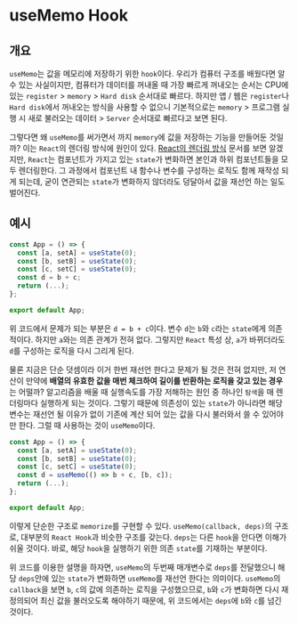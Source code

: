 # useMemo Hook
## 개요
```useMemo```는 값을 메모리에 저장하기 위한 ```hook```이다. 우리가 컴퓨터 구조를 배웠다면 알 수 있는 사실이지만, 컴퓨터가 데이터를 꺼내올 때 가장 빠르게 꺼내오는 순서는 CPU에 있는 ```register``` > ```memory``` > ```Hard disk``` 순서대로 빠르다. 하지만 앱 / 웹은 ```register```나 ```Hard disk```에서 꺼내오는 방식을 사용할 수 없으니 기본적으로는 ```memory``` > 프로그램 실행 시 새로 불러오는 데이터 > ```Server``` 순서대로 빠르다고 보면 된다.

그렇다면 왜 ```useMemo```를 써가면서 까지 ```memory```에 값을 저장하는 기능을 만들어둔 것일까? 이는 ```React```의 렌더링 방식에 원인이 있다. [React의 렌더링 방식](./렌더링_메커니즘.md) 문서를 보면 알겠지만, ```React```는 컴포넌트가 가지고 있는 ```state```가 변화하면 본인과 하위 컴포넌트들을 모두 렌더링한다. 그 과정에서 컴포넌트 내 함수나 변수를 구성하는 로직도 함께 재작성 되게 되는데, 굳이 연관되는 ```state```가 변화하지 않더라도 덩달아서 값을 재선언 하는 일도 벌어진다.
## 예시
```javascript
const App = () => {
  const [a, setA] = useState(0);
  const [b, setB] = useState(0);
  const [c, setC] = useState(0);
  const d = b + c;
  return (...);
};

export default App;
```
위 코드에서 문제가 되는 부분은 ```d = b + c```이다. 변수 ```d```는 ```b```와 ```c```라는 ```state```에게 의존적이다. 하지만 ```a```와는 의존 관계가 전혀 없다. 그렇지만 ```React``` 특성 상, ```a```가 바뀌더라도 ```d```를 구성하는 로직을 다시 그리게 된다.

물론 지금은 단순 덧셈이라 이거 한번 재선언 한다고 문제가 될 것은 전혀 없지만, 저 연산이 만약에 **배열의 유효한 값을 매번 체크하여 길이를 반환하는 로직을 갖고 있는 경우**는 어떨까? 알고리즘을 배울 때 실행속도를 가장 저해하는 원인 중 하나인 ```탐색```을 매 렌더링마다 실행하게 되는 것이다. 그렇기 때문에 의존성이 있는 ```state```가 아니라면 해당 변수는 재선언 될 이유가 없이 기존에 계산 되어 있는 값을 다시 불러와서 쓸 수 있어야만 한다. 그럴 때 사용하는 것이 ```useMemo```이다.

```javascript
const App = () => {
  const [a, setA] = useState(0);
  const [b, setB] = useState(0);
  const [c, setC] = useState(0);
  const d = useMemo(() => b + c, [b, c]);
  return (...);
};

export default App;
```
이렇게 단순한 구조로 ```memorize```를 구현할 수 있다. ```useMemo(callback, deps)```의 구조로, 대부분의 ```React Hook```과 비슷한 구조를 갖는다. ```deps```는 다른 ```hook```을 안다면 이해가 쉬울 것이다. 바로, 해당 ```hook```을 실행하기 위한 의존 ```state```를 기재하는 부분이다.

위 코드를 이용한 설명을 하자면, ```useMemo```의 두번째 매개변수로 ```deps```를 전달했으니 해당 ```deps```안에 있는 ```state```가 변화하면 ```useMemo```를 재선언 한다는 의미이다. ```useMemo```의 ```callback```을 보면 ```b```, ```c```의 값에 의존하는 로직을 구성했으므로, ```b```와 ```c```가 변화하면 다시 재정의되어 최신 값을 불러오도록 해야하기 때문에, 위 코드에서는 ```deps```에 ```b```와 ```c```를 넘긴 것이다.